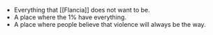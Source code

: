 - Everything that [[Flancia]] does not want to be.
- A place where the 1% have everything.
- A place where people believe that violence will always be the way.
